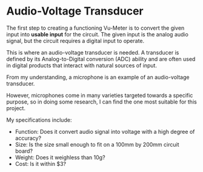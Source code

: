 # Audio-Voltage Transducer

The first step to creating a functioning Vu-Meter is to convert the given input into **usable input** for the circuit. The given input is the analog audio signal, but the circuit requires a digital input to operate.

This is where an audio-voltage transducer is needed. A transducer is defined by its Analog-to-Digital conversion (ADC) ability and are often used in digital products that interact with natural sources of input.

From my understanding, a microphone is an example of an audio-voltage transducer. 

However, microphones come in many varieties targeted towards a specific purpose, so in doing some research, I can find the one most suitable for this project.

My specifications include:
  - Function: Does it convert audio signal into voltage with a high degree of accuracy?
  - Size: Is the size small enough to fit on a 100mm by 200mm circuit board?
  - Weight: Does it weighless than 10g?
  - Cost: Is it within $3?
 
